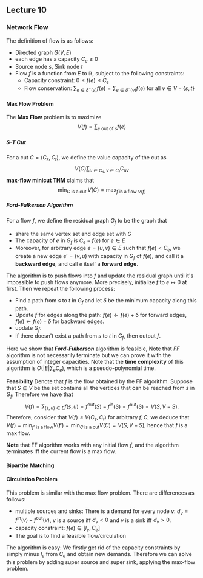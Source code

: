 ## Lecture 10
### Network Flow
The definition of flow is as follows:
- Directed graph $G(V,E)$
- each edge has a capacity $C_e\ge 0$
- Source node $s$, Sink node $t$
- Flow $f$ is a function from $E$ to $\mathbb{R}$, subject to the following constraints:
  - Capacity constraint: $0\le f(e)\le C_e$
  - Flow conservation: $\sum_{e\in\delta^{+}(v)}f(e)=\sum_{e\in\delta^{-}(v)}f(e)$ for all $v\in V-\{s,t\}$
#### Max Flow Problem
The **Max Flow** problem is to maximize 
$$V(f)=\sum_{e \text{ out of }s}f(e)$$
##### S-T Cut
For a cut $C=(C_s,C_t)$, we define the value capacity of the cut as 
$$V(C)\sum_{u\in C_s,v\in C_t}C_{uv}$$
**max-flow minicut THM** claims that $$\min_{C\text{ is a cut }}V(C)=\max_{f\text{ is a flow }V(f)}$$

##### Ford-Fulkerson Algorithm
For a flow $f$, we define the residual graph $G_f$ to be the graph that
-  share the same vertex set and edge set with $G$
- The capacity of $e$ in $G_f$ is $C_e-f(e)$ for $e\in E$
- Moreover, for arbitrary edge $e=(u,v)\in E$ such that $f(e)<C_e$, we create a new edge $e'=(v,u)$ with capacity in $G_f$ of $f(e)$, and call it a **backward edge**, and call $e$ itself a **forward edge**.

The algorithm is to push flows into $f$ and update the residual graph until it's impossible to push flows anymore. More precisely, initialize $f$ to $e\mapsto 0$ at first. Then we repeat the following process:
- Find a path from $s$ to $t$ in $G_f$ and let $\delta$ be the minimum capacity along this path.
- Update $f$ for edges along the path: $f(e)\leftarrow f(e)+\delta$ for forward edges, $f(e)\leftarrow f(e)-\delta$ for backward edges.
- update $G_f$.
- If there doesn't exist a path from $s$ to $t$ in $G_f$, then output $f$.

Here we show that ***Ford-Fulkerson*** algorithm is feasible, Note that *FF* algorithm is not necessarily terminate but we can prove it with the assumption of integer capacities. Note that the **time complexity** of this algorithm is $O(|E|\sum_{e}C_e)$, which is a pseudo-polynomial time.

**Feasibility** Denote that $f$ is the flow obtained by the FF algorithm. Suppose that $S\subseteq V$ be the set contains all the vertices that can be reached from $s$ in $G_f$. Therefore we have that 
$$V(f)=\sum_{(s,u)\in E}f(s,u)=f^{\text{out}}(S)-f^{\text{in}}(S)=f^\text{out}(S)=V(S,V-S).$$
Therefore, consider that $V(f)\le V(C_s,C_t)$ for arbitrary $f,C$, we deduce that $V(f)=\min_{f'\text{ is a flow}}V(f')=\min_{C\text{ is a cut}}V(C)=V(S,V-S)$, hence that $f$ is a max flow.

**Note** that FF algorithm works with any initial flow $f$, and the algorithm terminates iff the current flow is a max flow.
#### Bipartite Matching
#### Circulation Problem
This problem is similar with the max flow problem. There are differences as follows:
- multiple sources and sinks: There is a demand for every node $v$: $d_v=f^\text{in}(v)-f^\text{out}(v)$, $v$ is a source iff $d_v<0$ and $v$ is a sink iff $d_v>0$.
- capacity constraint: $f(e)\in[l_e,C_e]$
- The goal is to find a feasible flow/circulation

The algorithm is easy: We firstly get rid of the capacity constraints by simply minus $l_e$ from $C_e$ and obtain new demands. Therefore we can solve this problem by adding super source and super sink, applying the max-flow problem.